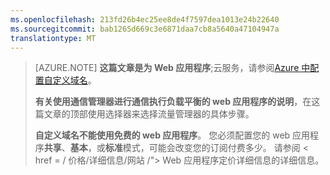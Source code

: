 ```yaml
---
ms.openlocfilehash: 213fd26b4ec25ee8de4f7597dea1013e24b22640
ms.sourcegitcommit: bab1265d669c3e6871daa7cb8a5640a47104947a
translationtype: MT
---
```

> [AZURE.NOTE] **这篇文章是为 Web 应用程序**;云服务，请参阅<a href="/develop/net/common-tasks/custom-dns/">Azure 中配置自定义域名</a>。
>
> **有关使用通信管理器进行通信执行负载平衡的 web 应用程序的说明**，在这篇文章的顶部使用选择器来选择流量管理器的具体步骤。
>
> **自定义域名不能使用免费的 web 应用程序**。 您必须配置您的 web 应用程序**共享**、**基本**，或**标准**模式，可能会改变您的订阅付费多少。 请参阅 < href = / 价格/详细信息/网站 /"> Web 应用程序定价详细信息</a>的详细信息。